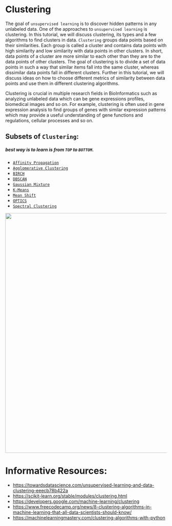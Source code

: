 # Clustering
The goal of `unsupervised learning` is to discover hidden patterns in any unlabeled data. One of the approaches to `unsupervised learning` is clustering. In this tutorial, we will discuss clustering, its types and a few algorithms to find clusters in data. `Clustering` groups data points based on their similarities. Each group is called a cluster and contains data points with high similarity and low similarity with data points in other clusters. In short, data points of a cluster are more similar to each other than they are to the data points of other clusters. The goal of clustering is to divide a set of data points in such a way that similar items fall into the same cluster, whereas dissimilar data points fall in different clusters. Further in this tutorial, we will discuss ideas on how to choose different metrics of similarity between data points and use them in different clustering algorithms.

Clustering is crucial in multiple research fields in BioInformatics such as analyzing unlabeled data which can be gene expressions profiles, biomedical images and so on. For example, clustering is often used in gene expression analysis to find groups of genes with similar expression patterns which may provide a useful understanding of gene functions and regulations, cellular processes and so on. 

## Subsets of `Clustering`:
##### best way is to learn is from `TOP` to `BOTTOM`.  
  + [`Affinity Propagation`](./affinity_propagation/README.md)
  + [`Agglomerative Clustering`](./agglomerative_clustering/README.md)
  + [`BIRCH`](./BIRCH/README.md)
  + [`DBSCAN`](./DBSCAN/README.md)
  + [`Gaussian Mixture`](./gaussian_mixture/README.md)
  + [`K-Means`](./k_means/README.md)
  + [`Mean Shift`](./mean_shift/README.md)
  + [`OPTICS`](./OPTICS/README.md)
  + [`Spectral Clustering`](./spectral_clustering/README.md)

<p align="center">
    <img src="https://miro.medium.com/max/1200/1*oNt9G9UpVhtyFLDBwEMf8Q.png" width="750">
</p>

# Informative Resources:
+ https://towardsdatascience.com/unsupervised-learning-and-data-clustering-eeecb78b422a
+ https://scikit-learn.org/stable/modules/clustering.html  
+ https://developers.google.com/machine-learning/clustering
+ https://www.freecodecamp.org/news/8-clustering-algorithms-in-machine-learning-that-all-data-scientists-should-know/
+ https://machinelearningmastery.com/clustering-algorithms-with-python
